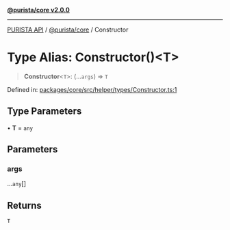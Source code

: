 [**@purista/core v2.0.0**](../README.md)

***

[PURISTA API](../../../packages.md) / [@purista/core](../README.md) / Constructor

# Type Alias: Constructor()\<T\>

> **Constructor**\<`T`\>: (...`args`) => `T`

Defined in: [packages/core/src/helper/types/Constructor.ts:1](https://github.com/puristajs/purista/blob/master/packages/core/src/helper/types/Constructor.ts#L1)

## Type Parameters

• **T** = `any`

## Parameters

### args

...`any`[]

## Returns

`T`
